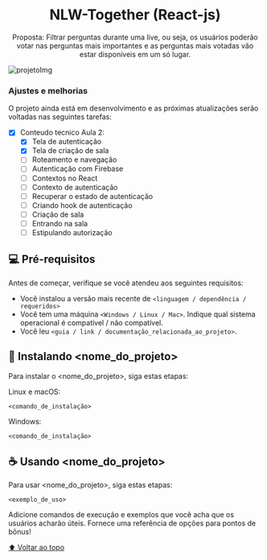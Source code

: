 <h1 align="center">NLW-Together (React-js)</h1>
<p align="center"> Proposta: Filtrar perguntas durante uma live, ou seja, os usuários poderão votar nas perguntas mais importantes e as perguntas mais votadas vão estar disponíveis em um só lugar. </p>




<img src="" alt="projetoImg">

### Ajustes e melhorias

O projeto ainda está em desenvolvimento e as próximas atualizações serão voltadas nas seguintes tarefas:

- [x] Conteudo tecnico Aula 2:
  - [x] Tela de autenticação
  - [x] Tela de criação de sala
  - [ ] Roteamento e navegação
  - [ ] Autenticação com Firebase
  - [ ] Contextos no React
  - [ ] Contexto de autenticação
  - [ ] Recuperar o estado de autenticação
  - [ ] Criando hook de autenticação 
  - [ ] Criação de sala
  - [ ] Entrando na sala
  - [ ] Estipulando autorização
 
## 💻 Pré-requisitos

Antes de começar, verifique se você atendeu aos seguintes requisitos:
<!---Estes são apenas requisitos de exemplo. Adicionar, duplicar ou remover conforme necessário--->
* Você instalou a versão mais recente de `<linguagem / dependência / requeridos>`
* Você tem uma máquina `<Windows / Linux / Mac>`. Indique qual sistema operacional é compatível / não compatível.
* Você leu `<guia / link / documentação_relacionada_ao_projeto>`.

## 🚀 Instalando <nome_do_projeto>

Para instalar o <nome_do_projeto>, siga estas etapas:

Linux e macOS:
```
<comando_de_instalação>
```

Windows:
```
<comando_de_instalação>
```

## ☕ Usando <nome_do_projeto>

Para usar <nome_do_projeto>, siga estas etapas:

```
<exemplo_de_uso>
```

Adicione comandos de execução e exemplos que você acha que os usuários acharão úteis. Fornece uma referência de opções para pontos de bônus!

[⬆ Voltar ao topo](#letmeask)<br>

